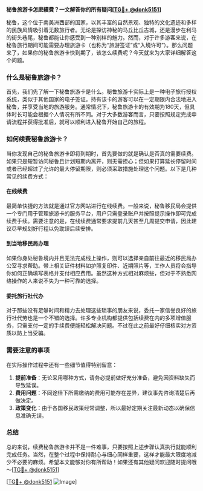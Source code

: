 **秘鲁旅游卡怎麽續費？一文解答你的所有疑问[[TG💪+ @donk5151](https://t.me/s/donk5151)]**

秘鲁，这个位于南美洲西部的国家，以其丰富的自然景观、独特的文化遗迹和多样的民族风情吸引着无数旅行者。无论是探访神秘的马丘比丘古城，还是漫步在利马的街头巷尾，秘鲁都能让你感受到一种别样的魅力。然而，对于许多游客来说，在秘鲁旅行期间可能需要办理旅游卡（也称为“旅游签证”或“入境许可”）。那么问题来了，如果你的秘鲁旅游卡快到期了，该怎么续费呢？今天就来为大家详细解答这个问题。

### 什么是秘鲁旅游卡？

首先，我们先了解一下秘鲁旅游卡是什么。秘鲁旅游卡实际上是一种电子旅行授权系统，类似于其他国家的电子签证。持有该卡的游客可以在一定期限内合法地进入秘鲁，并享受当地的旅游服务。通常情况下，秘鲁旅游卡的有效期为180天，但具体时长可能会根据个人情况有所不同。对于大多数游客而言，只要按照规定完成申请流程并获得批准后，就可以顺利进入秘鲁开始自己的旅程。

### 如何续费秘鲁旅游卡？

当你发现自己的秘鲁旅游卡即将到期时，首先要做的就是确认是否真的需要续费。如果只是短暂访问秘鲁且计划短期内离开，则无需担心；但如果打算延长停留时间或者已经超过了允许的最大停留期限，则必须采取措施处理这个问题。以下是几种常见的续费方式：

#### 在线续费
最简单快捷的方法就是通过官方网站进行在线续费。一般来说，秘鲁移民局会提供一个专门用于管理旅游卡的服务平台，用户只需登录账户并按照提示操作即可完成续费手续。需要注意的是，在线续费通常要求提前几天甚至几周提交申请，因此建议尽早规划好行程以免耽误后续安排。

#### 到当地移民局办理
如果你身处秘鲁境内并且无法完成线上操作，则可以选择亲自前往最近的移民局办公室寻求帮助。带上相关证件材料如护照复印件、近期照片等，工作人员将会指导你如何正确填写表格并支付相应费用。虽然这种方式相对麻烦些，但对于不熟悉网络操作的人来说不失为一种可靠的选择。

#### 委托旅行社代办
对于那些没有足够时间和精力去处理这些琐事的朋友来说，委托一家信誉良好的旅行社代劳也是一个不错的选择。许多专业机构都提供包括续费在内的多项增值服务，只需支付一定的手续费便能轻松解决问题。不过在此之前最好仔细核实对方资质以防上当受骗。

### 需要注意的事项

在实际操作过程中还有一些细节值得特别留意：

1. **提前准备**：无论采用哪种方式，请务必提前做好充分准备，避免因资料缺失而导致延误。
2. **费用问题**：不同途径下所需缴纳的费用可能存在差异，建议事先咨询清楚后再做决定。
3. **政策变化**：由于各国移民政策经常调整，所以最好定期关注最新动态以确保信息准确无误。

### 总结

总的来说，续费秘鲁旅游卡并不是一件难事，只要按照上述步骤认真执行就能顺利完成任务。当然，在整个过程中保持耐心与细心同样重要，这样才能最大限度地减少不必要的麻烦。希望本文能够对你有所帮助！如果还有其他疑问欢迎随时提问哦～[[TG💪+ @donk5151](https://t.me/s/donk5151)]

[[TG💪+ @donk5151](https://t.me/s/donk5151) ![Image](https://i.postimg.cc/rwNCRYN7/Snipaste-2025-04-30-17-27-05.png)]